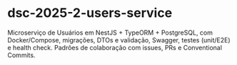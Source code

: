 # dsc-2025-2-users-service
Microserviço de Usuários em NestJS + TypeORM + PostgreSQL, com Docker/Compose, migrações, DTOs e validação, Swagger, testes (unit/E2E) e health check. Padrões de colaboração com issues, PRs e Conventional Commits.
